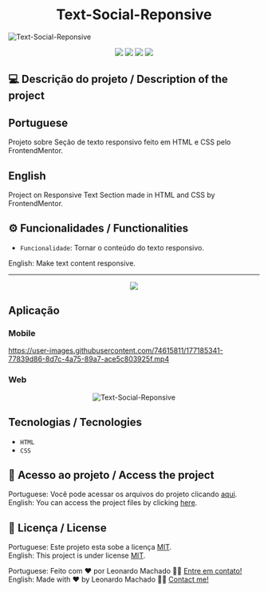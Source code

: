 <h1 align="center">Text-Social-Reponsive</h1>

<img src="https://user-images.githubusercontent.com/74615811/177184109-76b15952-615d-4a90-8080-73c6383997ed.png" alt="Text-Social-Reponsive">

<p align="center">
<img src="https://camo.githubusercontent.com/31ddbceac85190c41164841d133e4056da4d4ce57a1a3a8c7cbf40bff1cf71ed/68747470733a2f2f696d672e736869656c64732e696f2f6769746875622f6c6963656e73652f64726f70626f782f64726f70626f782d73646b2d6a617661">
<img src="https://user-images.githubusercontent.com/74615811/176503364-50b5ee48-3d6d-4ab3-ae4b-e6fb7724296b.svg">
<img src="https://user-images.githubusercontent.com/74615811/176503773-dd0bc4ec-fbde-4e70-80d6-9695ff5ef67c.svg">
<img src="https://img.shields.io/badge/Done%20by-Leonardo Machado-%df0000">
</p>

## 💻 Descrição do projeto / Description of the project

<h2>Portuguese</h2> Projeto sobre Seção de texto responsivo feito em HTML e CSS pelo FrontendMentor. <br>

<h2>English</h2> Project on Responsive Text Section made in HTML and CSS by FrontendMentor.

## ⚙️ Funcionalidades / Functionalities
- `Funcionalidade`: Tornar o conteúdo do texto responsivo.
        
English: Make text content responsive.

---

<p align="center">

<img src="http://img.shields.io/static/v1?label=STATUS&message=%20FINISHED&color=GREEN&style=for-the-badge"/>

</p>


## Aplicação

### Mobile

<p align="center">

https://user-images.githubusercontent.com/74615811/177185341-77839d86-8d7c-4a75-89a7-ace5c803925f.mp4

</p>

### Web

<p align="center" style="display: flex; align-items: flex-start; justify-content: center;">

<img src="https://user-images.githubusercontent.com/74615811/177184109-76b15952-615d-4a90-8080-73c6383997ed.png" alt="Text-Social-Reponsive">

</p>


 ## Tecnologias / Tecnologies
- ``HTML``
- ``CSS``

## 📁 Acesso ao projeto / Access the project

Portuguese: Você pode acessar os arquivos do projeto clicando [aqui](https://github.com/LeonardoMancilha/Text-Social-Reponsive/find/main). <br>
English: You can access the project files by clicking [here](https://github.com/LeonardoMancilha/Text-Social-Reponsive/find/main).

## 📝 Licença / License

Portuguese: Este projeto esta sobe a licença [MIT](./LICENSE). <br>
English: This project is under license [MIT](./LICENSE).

Portuguese: Feito com ❤️ por Leonardo Machado 👋🏽 [Entre em contato!](https://www.linkedin.com/in/leonardomancilha/) <br>
English: Made with ❤️ by Leonardo Machado 👋🏽 [Contact me!](https://www.linkedin.com/in/leonardomancilha/)
